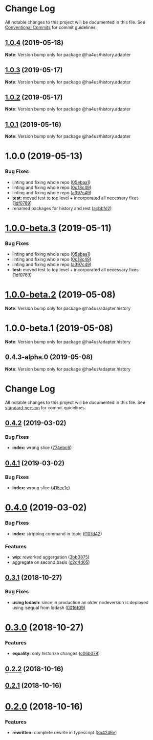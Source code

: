 # Change Log

All notable changes to this project will be documented in this file.
See [Conventional Commits](https://conventionalcommits.org) for commit guidelines.

## [1.0.4](https://github.com/ha4us/ha4us/compare/@ha4us/history.adapter@1.0.3...@ha4us/history.adapter@1.0.4) (2019-05-18)

**Note:** Version bump only for package @ha4us/history.adapter





## [1.0.3](https://github.com/ha4us/ha4us/compare/@ha4us/history.adapter@1.0.2...@ha4us/history.adapter@1.0.3) (2019-05-17)

**Note:** Version bump only for package @ha4us/history.adapter





## [1.0.2](https://github.com/ha4us/ha4us/compare/@ha4us/history.adapter@1.0.1...@ha4us/history.adapter@1.0.2) (2019-05-17)

**Note:** Version bump only for package @ha4us/history.adapter





## [1.0.1](https://github.com/ha4us/ha4us/compare/@ha4us/history.adapter@1.0.0...@ha4us/history.adapter@1.0.1) (2019-05-16)

**Note:** Version bump only for package @ha4us/history.adapter





# 1.0.0 (2019-05-13)


### Bug Fixes

* linting and fixing whole repo ([05ebaa1](https://github.com/ha4us/ha4us/commit/05ebaa1))
* linting and fixing whole repo ([0d18c49](https://github.com/ha4us/ha4us/commit/0d18c49))
* linting and fixing whole repo ([a397c49](https://github.com/ha4us/ha4us/commit/a397c49))
* **test:** moved test to top level + incorporated all necessary fixes ([1df0789](https://github.com/ha4us/ha4us/commit/1df0789))
* renamed packages for history and rest ([acbbfd2](https://github.com/ha4us/ha4us/commit/acbbfd2))





# [1.0.0-beta.3](https://github.com/ha4us/ha4us/compare/@ha4us/adapter.history@1.0.0-beta.2...@ha4us/adapter.history@1.0.0-beta.3) (2019-05-11)


### Bug Fixes

* linting and fixing whole repo ([05ebaa1](https://github.com/ha4us/ha4us/commit/05ebaa1))
* linting and fixing whole repo ([0d18c49](https://github.com/ha4us/ha4us/commit/0d18c49))
* linting and fixing whole repo ([a397c49](https://github.com/ha4us/ha4us/commit/a397c49))
* **test:** moved test to top level + incorporated all necessary fixes ([1df0789](https://github.com/ha4us/ha4us/commit/1df0789))





# [1.0.0-beta.2](https://github.com/ha4us/ha4us/compare/@ha4us/adapter.history@1.0.0-beta.1...@ha4us/adapter.history@1.0.0-beta.2) (2019-05-08)

**Note:** Version bump only for package @ha4us/adapter.history





# 1.0.0-beta.1 (2019-05-08)

**Note:** Version bump only for package @ha4us/adapter.history





## 0.4.3-alpha.0 (2019-05-08)

**Note:** Version bump only for package @ha4us/adapter.history





# Change Log

All notable changes to this project will be documented in this file. See [standard-version](https://github.com/conventional-changelog/standard-version) for commit guidelines.

<a name="0.4.2"></a>
## [0.4.2](https://github.com/ha4us/ha4us-history/compare/v0.4.1...v0.4.2) (2019-03-02)


### Bug Fixes

* **index:** wrong slice ([774ebc6](https://github.com/ha4us/ha4us-history/commit/774ebc6))



<a name="0.4.1"></a>
## [0.4.1](https://github.com/ha4us/ha4us-history/compare/v0.4.0...v0.4.1) (2019-03-02)


### Bug Fixes

* **index:** wrong slice ([415ec1e](https://github.com/ha4us/ha4us-history/commit/415ec1e))



<a name="0.4.0"></a>
# [0.4.0](https://github.com/ha4us/ha4us-history/compare/v0.3.1...v0.4.0) (2019-03-02)


### Bug Fixes

* **index:** stripping command in topic ([f107d42](https://github.com/ha4us/ha4us-history/commit/f107d42))


### Features

* **wip:** reworked aggergation ([3bb3875](https://github.com/ha4us/ha4us-history/commit/3bb3875))
* aggregate on second basis ([c2d4d05](https://github.com/ha4us/ha4us-history/commit/c2d4d05))



<a name="0.3.1"></a>
## [0.3.1](https://github.com/ha4us/ha4us-history/compare/v0.3.0...v0.3.1) (2018-10-27)


### Bug Fixes

* **using lodash:** since in production an older nodeversion is deployed using isequal from lodash ([0016f09](https://github.com/ha4us/ha4us-history/commit/0016f09))



<a name="0.3.0"></a>
# [0.3.0](https://github.com/ha4us/ha4us-history/compare/v0.2.2...v0.3.0) (2018-10-27)


### Features

* **equality:** only historize changes ([c06b078](https://github.com/ha4us/ha4us-history/commit/c06b078))



<a name="0.2.2"></a>
## [0.2.2](https://github.com/ha4us/ha4us-history/compare/v0.2.1...v0.2.2) (2018-10-16)



<a name="0.2.1"></a>
## [0.2.1](https://github.com/ha4us/ha4us-history/compare/v0.2.0...v0.2.1) (2018-10-16)



<a name="0.2.0"></a>
# [0.2.0](https://github.com/ha4us/ha4us-history/compare/v0.0.5...v0.2.0) (2018-10-16)


### Features

* **rewritten:** complete rewrite in typescript ([8a4246e](https://github.com/ha4us/ha4us-history/commit/8a4246e))
